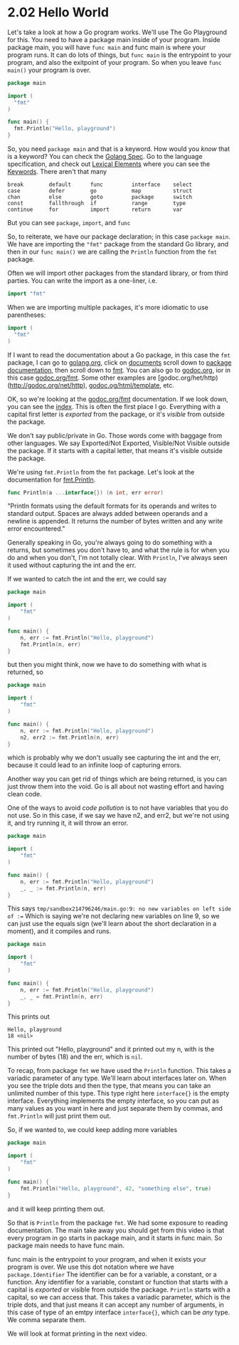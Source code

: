 # 2.02 Hello World

Let's take a look at how a Go program works. We'll use The Go Playground for this. You need to have a package main inside of your program. Inside package main, you will have `func main` and func main is where your program runs. It can do lots of things, but `func main` is the entrypoint to your program, and also the exitpoint of your program. So when you leave `func main()` your program is over.  


```go
package main

import (
  "fmt"
)

func main() {
  fmt.Println("Hello, playground")
}
```
  
So, you need `package main` and that is a keyword. How would you _know_ that is a keyword? You can check the [Golang Spec](https://golang.org/ref/spec). Go to the language specification, and check out [Lexical Elements](https://golang.org/ref/spec#Lexical_elements) where you can see the [Keywords](https://golang.org/ref/spec#Keywords). There aren't that many
```
break        default      func         interface    select
case         defer        go           map          struct
chan         else         goto         package      switch
const        fallthrough  if           range        type
continue     for          import       return       var
```
But you can see `package`, `import`, and `func`

So, to reiterate, we have our package declaration; in this case `package main`. We have are importing the `"fmt"` package from the standard Go library, and then in our `func main()` we are calling the `Println` function from the `fmt` package.
  
Often we will import other packages from the standard library, or from third parties. You can write the import as a one-liner, i.e.
```go
import "fmt"
```

When we are importing multiple packages, it's more idiomatic to use parentheses:
```go
import (
  "fmt"
)
```
If I want to read the documentation about a Go package, in this case the `fmt` package, I can go to [golang.org](https://golang.org/), click on [documents](https://golang.org/doc/) scroll down to [package documentation](https://golang.org/pkg/), then scroll down to [fmt](https://golang.org/pkg/fmt/). You can also go to [godoc.org](http://godoc.org), ior in this case [godoc.org/fmt](http://godoc.org/fmt). Some other examples are [godoc.org/het/http)(http://godoc.org/net/http), [godoc.og/html/template](http://godoc.org/html/template), etc.  
  
OK, so we're looking at the [godoc.org/fmt](http://godoc.org/fmt) documentation. If we look down, you can see the [index](https://golang.org/pkg/fmt/#pkg-index). This is often the first place I go. Everything with a capital first letter is _exported_ from the package, or it's _visible_ from outside the package.  
  
We don't say public/private in Go. Those words come with baggage from other languages. We say Exported/Not Exported, Visible/Not Visible outside the package. If it starts with a capital letter, that means it's visible outside the package.  
  
We're using `fmt.Println` from the `fmt` package. Let's look at the documentation for [fmt.Println](http://godoc.org/fmt#Println).

```go
func Println(a ...interface{}) (n int, err error)
```
"Println formats using the default formats for its operands and writes to standard output. Spaces are always added between operands and a newline is appended. It returns the number of bytes written and any write error encountered."  
  
Generally speaking in Go, you're always going to do something with a returns, but sometimes you don't have to, and what the rule is for when you do and when you don't, I'm not totally clear. With `Println`, I've always seen it used without capturing the int and the err.  
  
If we wanted to catch the int and the err, we could say
```go
package main

import (
	"fmt"
)

func main() {
	n, err := fmt.Println("Hello, playground")
	fmt.Println(n, err)
}
```
but then you might think, now we have to do something with what is returned, so 
```go
package main

import (
	"fmt"
)

func main() {
	n, err := fmt.Println("Hello, playground")
	n2, err2 := fmt.Println(n, err)
}
```
which is probably why we don't usually see capturing the int and the err, because it could lead to an infinite loop of capturing errors.  
  
  
Another way you can get rid of things which are being returned, is you can just throw them into the void. Go is all about not wasting effort and having clean code.  
  
One of the ways to avoid _code pollution_ is to not have variables that you do not use. So in this case, if we say we have n2, and err2, but we're not using it, and try running it, it will throw an error. 

```go
package main

import (
	"fmt"
)

func main() {
	n, err := fmt.Println("Hello, playground")
	_, _ := fmt.Println(n, err)
}		
```
This says `tmp/sandbox214796246/main.go:9: no new variables on left side of :=` Which is saying we're not declaring new variables on line 9, so we can just use the equals sign (we'll learn about the short declaration in a moment), and it compiles and runs.  
```go
package main

import (
	"fmt"
)

func main() {
	n, err := fmt.Println("Hello, playground")
	_, _ = fmt.Println(n, err)
}		
```
This prints out
```
Hello, playground
18 <nil>
```
This printed out "Hello, playground" and it printed out my n, with is the number of bytes (18) and the err, which is `nil`.

To recap, from package `fmt` we have used the `Println` function. This takes a variadic parameter of any type. We'll learn about interfaces later on. When you see the triple dots and then the type, that means you can take an unlimited number of this type. This type right here `interface{}` is the empty interface. Everything implements the empty interface, so you can put as many values as you want in here and just separate them by commas, and `fmt.Println` will just print them out.  
  
So, if we wanted to, we could keep adding more variables
```go
package main

import (
	"fmt"
)

func main() {
	fmt.Println("Hello, playground", 42, "something else", true)
}
```
and it will keep printing them out.

So that is `Println` from the package `fmt`. We had some exposure to reading documentation. The main take away you should get from this video is that every program in go starts in package main, and it starts in func main. So package main needs to have func main.

func main is the entrypoint to your program, and when it exists your program is over. We use this dot notation where we have `package.Identifier` The identifier can be for a variable, a constant, or a function. Any identifier for a variable, constant or function that starts with a capital is _exported_ or visible from outside the package. `Println` starts with a capital, so we can access that. This takes a variadic parameter, which is the triple dots, and that just means it can accept any number of arguments, in this case of type of an emtpy interface `interface{}`, which can be _any_ type. We comma separate them.  
  
We will look at format printing in the next video.  

